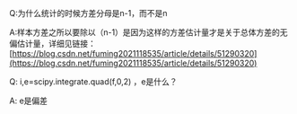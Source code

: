 Q:为什么统计的时候方差分母是n-1，而不是n

A:样本方差之所以要除以（n-1）是因为这样的方差估计量才是关于总体方差的无偏估计量，详细见链接：[https://blog.csdn.net/fuming2021118535/article/details/51290320](https://blog.csdn.net/fuming2021118535/article/details/51290320)

Q: i,e=scipy.integrate.quad(f,0,2) ，e是什么？

A: e是偏差
	




